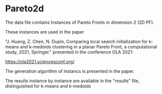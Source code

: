 # Pareto2d

The data file contains Instances of Pareto Fronts in dimension 2 (2D PF).

These instances are used in the paper 

"J. Huang,  Z. Chen, N. Dupin,  Comparing local search initialization for k-means and k-medoids clustering in a planar Pareto Front, a computational study, 2021, Springer."
presented in the conference OLA 2021: 

https://ola2021.sciencesconf.org/

The generation algorithm of instancs is presented in the paper.

The results instance by instance are available in the "results" file, distinguished for k-means and k-medoids
